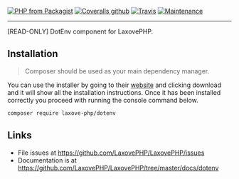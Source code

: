 [![PHP from Packagist](https://img.shields.io/packagist/php-v/laxove-php/dotenv.svg?style=flat-square)](https://packagist.org/packages/laxove-php/dotenv) [![Coveralls github](https://img.shields.io/coveralls/github/LaxovePHP/DotEnv.svg?style=flat-square)](https://coveralls.io/github/LaxovePHP/DotEnv) [![Travis](https://img.shields.io/travis/LaxovePHP/DotEnv.svg?style=flat-square)](https://travis-ci.org/LaxovePHP/DotEnv) [![Maintenance](https://img.shields.io/maintenance/yes/2018.svg?style=flat-square)]()

--------
[READ-ONLY] DotEnv component for LaxovePHP.

## Installation
> Composer should be used as your main dependency manager.

You can use the installer by going to their [website](https://getcomposer.org/) and clicking download and it will show all the installation instructions. Once it has been installed correctly you proceed with running the console command below.

```sh
composer require laxove-php/dotenv
```
## Links
- File issues at <https://github.com/LaxovePHP/LaxovePHP/issues>
- Documentation is at <https://github.com/LaxovePHP/LaxovePHP/tree/master/docs/dotenv>
